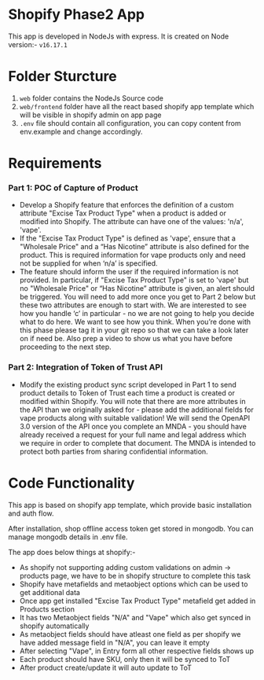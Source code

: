 # Shopify Phase2 App

This app is developed in NodeJs with express. It is created on Node version:- `v16.17.1`

# Folder Sturcture

1. `web` folder contains the NodeJs Source code
2. `web/frontend` folder have all the react based shopify app template which will be visible in shopify admin on app page
3. `.env` file should contain all configuration, you can copy content from env.example and change accordingly.

# Requirements

### Part 1: POC of Capture of Product
- Develop a Shopify feature that enforces the definition of a custom attribute "Excise Tax
Product Type" when a product is added or modified into Shopify. The attribute can have one of
the values: 'n/a', 'vape'.
- If the "Excise Tax Product Type" is defined as 'vape', ensure that a "Wholesale Price" and a
“Has Nicotine” attribute is also defined for the product. This is required information for vape
products only and need not be supplied for when ‘n/a’ is specified.
- The feature should inform the user if the required information is not provided. In particular, if
"Excise Tax Product Type" is set to 'vape' but no "Wholesale Price" or “Has Nicotine” attribute is
given, an alert should be triggered. You will need to add more once you get to Part 2 below but
these two attributes are enough to start with.
We are interested to see how you handle ‘c’ in particular - no we are not going to help you
decide what to do here. We want to see how you think.
When you’re done with this phase please tag it in your git repo so that we can take a look later
on if need be. Also prep a video to show us what you have before proceeding to the next step.
### Part 2: Integration of Token of Trust API

- Modify the existing product sync script developed in Part 1 to send product details to Token of Trust each time a product is created or modified within Shopify. You will note that there are more attributes in the
API than we originally asked for - please add the additional fields for vape products along with
suitable validation!
We will send the OpenAPI 3.0 version of the API once you complete an MNDA - you should
have already received a request for your full name and legal address which we require in order
to complete that document. The MNDA is intended to protect both parties from sharing
confidential information.

# Code Functionality

This app is based on shopify app template, which provide basic installation and auth flow.

After installation, shop offline access token get stored in mongodb. You can manage mongodb details in .env file.

The app does below things at shopify:-

- As shopify not supporting adding custom validations on admin -> products page, we have to be in shopify structure to complete this task
- Shopify have metafields and metaobject options which can be used to get additional data 
- Once app get installed "Excise Tax Product Type" metafield get added in Products section
- It has two Metaobject fields "N/A" and "Vape" which also get synced in shopify automatically
- As metaobject fields should have atleast one field as per shopify we have added message field in "N/A", you can leave it empty
- After selecting "Vape", in Entry form all other respective fields shows up
- Each product should have SKU, only then it will be synced to ToT
- After product create/update it will auto update to ToT